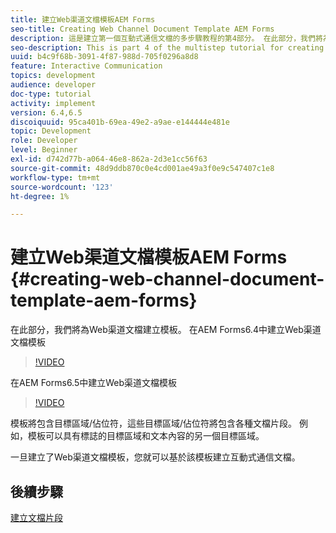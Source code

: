 ```yaml
---
title: 建立Web渠道文檔模板AEM Forms
seo-title: Creating Web Channel Document Template AEM Forms
description: 這是建立第一個互動式通信文檔的多步驟教程的第4部分。 在此部分，我們將為Web渠道文檔建立模板。
seo-description: This is part 4 of the multistep tutorial for creating your first interactive communications document. In this part, we will create a template for web channel document.
uuid: b4c9f68b-3091-4f87-988d-705f0296a8d8
feature: Interactive Communication
topics: development
audience: developer
doc-type: tutorial
activity: implement
version: 6.4,6.5
discoiquuid: 95ca401b-69ea-49e2-a9ae-e144444e481e
topic: Development
role: Developer
level: Beginner
exl-id: d742d77b-a064-46e8-862a-2d3e1cc56f63
source-git-commit: 48d9ddb870c0e4cd001ae49a3f0e9c547407c1e8
workflow-type: tm+mt
source-wordcount: '123'
ht-degree: 1%

---
```


# 建立Web渠道文檔模板AEM Forms {#creating-web-channel-document-template-aem-forms}

在此部分，我們將為Web渠道文檔建立模板。
在AEM Forms6.4中建立Web渠道文檔模板
>[!VIDEO](https://video.tv.adobe.com/v/22342?quality=12&learn=on)

在AEM Forms6.5中建立Web渠道文檔模板
>[!VIDEO](https://video.tv.adobe.com/v/27807?quality=12&learn=on)

模板將包含目標區域/佔位符，這些目標區域/佔位符將包含各種文檔片段。 例如，模板可以具有標誌的目標區域和文本內容的另一個目標區域。

一旦建立了Web渠道文檔模板，您就可以基於該模板建立互動式通信文檔。

## 後續步驟

[建立文檔片段](./partfive.md)
